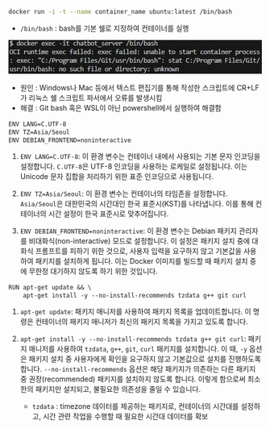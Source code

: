 ```bash
docker run -i -t --name container_name ubuntu:latest /bin/bash
```

- `/bin/bash` : bash를 기본 쉘로 지정하여 컨테이너를 실행

![](Attatched/Pasted%20image%2020240306053848.png)
- 원인 : Windows나 Mac 등에서 텍스트 편집기를 통해 작성한 스크립트에 CR+LF 가 리눅스 쉘 스크립트 파서에서 오류를 발생시킴
- 해결 : Git bash 혹은 WSL이 아닌 powershell에서 실행하여 해결함

```docker
ENV LANG=C.UTF-8
ENV TZ=Asia/Seoul
ENV DEBIAN_FRONTEND=noninteractive
```

1. `ENV LANG=C.UTF-8`: 이 환경 변수는 컨테이너 내에서 사용되는 기본 문자 인코딩을 설정합니다. `C.UTF-8`은 UTF-8 인코딩을 사용하는 로케일로 설정됩니다. 이는 Unicode 문자 집합을 처리하기 위한 표준 인코딩으로 사용됩니다.
    
2. `ENV TZ=Asia/Seoul`: 이 환경 변수는 컨테이너의 타임존을 설정합니다. `Asia/Seoul`은 대한민국의 시간대인 한국 표준시(KST)를 나타냅니다. 이를 통해 컨테이너의 시간 설정이 한국 표준시로 맞추어집니다.
    
3. `ENV DEBIAN_FRONTEND=noninteractive`: 이 환경 변수는 Debian 패키지 관리자를 비대화식(non-interactive) 모드로 설정합니다. 이 설정은 패키지 설치 중에 대화식 프롬프트를 피하기 위한 것으로, 사용자 입력을 요구하지 않고 기본값을 사용하여 패키지를 설치하게 됩니다. 이는 Docker 이미지를 빌드할 때 패키지 설치 중에 무한정 대기하지 않도록 하기 위한 것입니다.

```docker
RUN apt-get update && \
    apt-get install -y --no-install-recommends tzdata g++ git curl
```

1. `apt-get update`: 패키지 매니저를 사용하여 패키지 목록을 업데이트합니다. 이 명령은 컨테이너의 패키지 매니저가 최신의 패키지 목록을 가지고 있도록 합니다.
    
2. `apt-get install -y --no-install-recommends tzdata g++ git curl`: 패키지 매니저를 사용하여 `tzdata`, `g++`, `git`, `curl` 패키지를 설치합니다. 이 때, `-y` 옵션은 패키지 설치 중 사용자에게 확인을 요구하지 않고 기본값으로 설치를 진행하도록 합니다. `--no-install-recommends` 옵션은 해당 패키지가 의존하는 다른 패키지 중 권장(recommended) 패키지를 설치하지 않도록 합니다. 이렇게 함으로써 최소한의 패키지만 설치되고, 불필요한 의존성을 줄일 수 있습니다.
	- `tzdata` : timezone 데이터를 제공하는 패키지로, 컨테이너의 시간대를 설정하고, 시간 관련 작업을 수행할 때 필요한 시간대 데이터를 확보